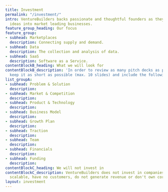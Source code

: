 ```yaml
---
title: Investment
permalink: "/investment/"
intro: VentureBuilders backs passionate and thoughtful founders as they turn exciting
  ideas into market leading businesses.
feature_group_heading: Our focus
feature_group:
- subhead: Marketplaces
  description: Connecting supply and demand.
- subhead: Data
  description: The collection and analysis of data.
- subhead: SaaS
  description: Software as a Service.
contentBlockB_heading: What we will look for
contentBlockB_description: 'In order to review as many pitch decks as possible, please
  keep it as short as possible (max. 10 slides) and include the following topics:'
list_groupA:
- subhead: Problem & Solution
  description: 
- subhead: Market & Competition
  description: 
- subhead: Product & Technology
  description: 
- subhead: Business Model
  description: 
- subhead: Growth Plan
  description: 
- subhead: Traction
  description: 
- subhead: Team
  description: 
- subhead: Financials
  description: 
- subhead: Funding
  description: 
contentBlockC_heading: We will not invest in
contentBlockC_description: VentureBuilders does not invest in companies that are not
  scalable, have no customers, do not generate revenue or don't own core technology.
layout: investment
---
```


